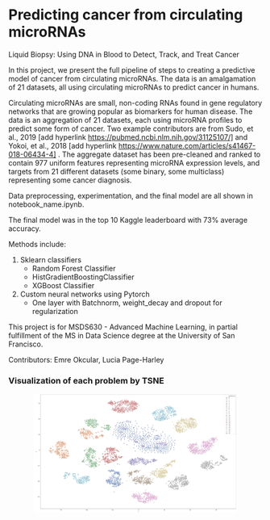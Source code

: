 # Predicting cancer from circulating microRNAs

Liquid Biopsy: Using DNA in Blood to Detect, Track, and Treat Cancer

In this project, we present the full pipeline of steps to creating a predictive model of cancer from circulating microRNAs.  The data is an amalgamation of 21 datasets, all using circulating microRNAs to predict cancer in humans.

Circulating microRNAs are small, non-coding RNAs found in gene regulatory networks that are growing popular as biomarkers for human disease. The data is an aggregation of 21 datasets, each using microRNA profiles to predict some form of cancer. Two example contributors are from Sudo, et al., 2019 [add hyperlink https://pubmed.ncbi.nlm.nih.gov/31125107/] and Yokoi, et al., 2018 [add hyperlink https://www.nature.com/articles/s41467-018-06434-4] . The aggregate dataset has been pre-cleaned and ranked to contain 977 uniform features representing microRNA expression levels, and targets from 21 different datasets (some binary, some multiclass) representing some cancer diagnosis. 

Data preprocessing, experimentation, and the final model are all shown in notebook_name.ipynb.

The final model was in the top 10 Kaggle leaderboard with 73% average accuracy.

Methods include:

1. Sklearn classifiers 
    * Random Forest Classifier
    * HistGradientBoostingClassifier
    * XGBoost Classifier
2. Custom neural networks using Pytorch
    * One layer with Batchnorm, weight_decay and dropout for regularization

This project is for MSDS630 - Advanced Machine Learning, in partial fulfillment of the MS in Data Science degree at the University of San Francisco.

Contributors: Emre Okcular, Lucia Page-Harley

### Visualization of each problem by TSNE

<center><img src="tsne.png" width="80%" and height="80%" ></center>